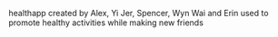 healthapp created by Alex, Yi Jer, Spencer, Wyn Wai and Erin
used to promote healthy activities while making new friends 
